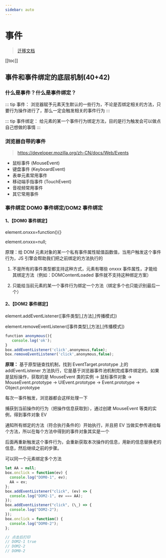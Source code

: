 ```yaml
---
sidebar: auto
---
```


# 事件

> [迁移文档](https://github.com/LuckRain7/Web-FEDSE/blob/master/docs/module-1/3.md)

[[toc]]

## 事件和事件绑定的底层机制(40+42)

### 什么是事件？什么是事件绑定？

::: tip 事件：
浏览器赋予元素天生默认的一些行为，不论是否绑定相关的方法，只要行为操作进行了，那么一定会触发相关的事件行为
:::

::: tip 事件绑定：
给元素的某一个事件行为绑定方法，目的是行为触发会可以做点自己想做的事情
:::

### 浏览器自带的事件

> https://developer.mozilla.org/zh-CN/docs/Web/Events

- 鼠标事件 (MouseEvent)
- 键盘事件 (KeyboardEvent)
- 表单元素常用事件
- 移动端手指事件 (TouchEvent)
- 音视频常用事件
- 其它常用事件

### 事件绑定 DOM0 事件绑定/DOM2 事件绑定

#### 1、【DOM0 事件绑定】

element.onxxx=function(){}

element.onxxx=null;

原理：给 DOM 元素对象的某一个私有事件属性赋值函数值，当用户触发这个事件行为，JS 引擎会帮助我们把之前绑定的方法执行的

1. 不是所有的事件类型都支持这种方式，元素有哪些 onxxx 事件属性，才能给其绑定方法（例如：DOMContentLoaded 事件就不支持这种绑定方案）

2. 只能给当前元素的某一个事件行为绑定一个方法（绑定多个也只能识别最后一个）

#### 2、【DOM2 事件绑定】

element.addEventListener([事件类型],[方法],[传播模式])

element.removeEventListener([事件类型],[方法],[传播模式])

```js
​function anonymous(){
​   console.log('ok');
​}
​box.addEventListener('click',anonymous,false);
​box.removeEventListener('click',anonymous,false);
```

**原理：** 基于原型链查找机制，找到 EventTarget.prototype 上的 addEventListener 方法执行，它是基于浏览器事件池机制完成事件绑定的。如果是鼠标操作，获取的是 MouseEvent 类的实例 -> 鼠标事件对象 -> MouseEvent.prototype -> UIEvent.prototype -> Event.prototype -> Object.prototype

每次一事件触发，浏览器都会这样处理一下

捕获到当前操作的行为（把操作信息获取到），通过创建 MouseEvent 等类的实例，得到事件对象 EV

通知所有绑定的方法（符合执行条件的）开始执行，并且把 EV 当做实参传递给每个方法，所以在每个方法中得到的事件对象其实是一个

后面再重新触发这个事件行为，会重新获取本次操作的信息，用新的信息替换老的信息，然后继续之前的步骤。

可以同一个元素绑定多个方法

```js
let AA = null;
box.onclick = function(ev) {
  console.log("DOM0-1", ev);
  AA = ev;
};
box.addEventListener("click", (ev) => {
  console.log("DOM2-1", ev === AA);
});
box.addEventListener("click", (\_) => {
  console.log("DOM2-2");
});
box.onclick = function() {
  console.log("DOM0-2");
};

// 点击后打印
// DOM2-1 true
// DOM2-2
// DOM0-2
```

